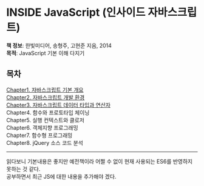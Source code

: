 # INSIDE JavaScript (인사이드 자바스크립트)
**책 정보**: 한빛미디어, 송형주, 고현준 지음, 2014   
**목적**: JavaScript 기본 이해 다지기

## 목차
[Chapter1. 자바스크립트 기본 개요](https://github.com/minj0i/ReadingRecord/blob/main/INSIDE_JavaScript/Chapter1.md)      
[Chapter2. 자바스크립트 개발 환경](https://github.com/minj0i/ReadingRecord/blob/main/INSIDE_JavaScript/Chapter2.md)    
[Chapter3. 자바스크립트 데이터 타입과 연산자](https://github.com/minj0i/ReadingRecord/blob/main/INSIDE_JavaScript/Chapter3.md)    
Chapter4. 함수와 프로토타입 체이닝   
Chapter5. 실행 컨텍스트와 클로저   
Chapter6. 객체지향 프로그래밍   
Chapter7. 함수형 프로그래밍   
Chapter8. jQuery 소스 코드 분석

---
읽다보니 기본내용은 좋지만 예전책이라 어쩔 수 없이 현재 사용되는 ES6를 반영하지 못하는 것 같다.   
공부하면서 최근 JS에 대한 내용을 추가해야 겠다.
